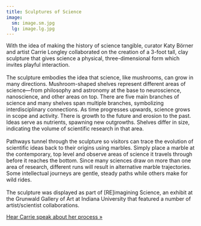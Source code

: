 ```yaml
---
title: Sculptures of Science
image:
  sm: image.sm.jpg
  lg: image.lg.jpg
---
```

With the idea of making the history of science tangible, curator Katy Börner and artist Carrie Longley collaborated on the creation of a 3-foot tall, clay sculpture that gives science a physical, three-dimensional form which invites playful interaction.\
\
The sculpture embodies the idea that science, like mushrooms, can grow in many directions. Mushroom-shaped shelves represent different areas of science—from philosophy and astronomy at the base to neuroscience, nanoscience, and other areas on top. There are five main branches of science and many shelves span multiple branches, symbolizing interdisciplinary connections. As time progresses upwards, science grows in scope and activity. There is growth to the future and erosion to the past. Ideas serve as nutrients, spawning new outgrowths. Shelves differ in size, indicating the volume of scientific research in that area.\
\
Pathways tunnel through the sculpture so visitors can trace the evolution of scientific ideas back to their origins using marbles. Simply place a marble at the contemporary, top level and observe areas of science it travels through before it reaches the bottom. Since many sciences draw on more than one area of research, different runs will result in alternative marble trajectories. Some intellectual journeys are gentle, steady paths while others make for wild rides.\
\
The sculpture was displayed as part of \[RE]imagining Science, an exhibit at the Grunwald Gallery of Art at Indiana University that featured a number of artist/scientist collaborations. 

[Hear Carrie speak about her process »](http://scimaps.org/carrie-longley-interview.html)